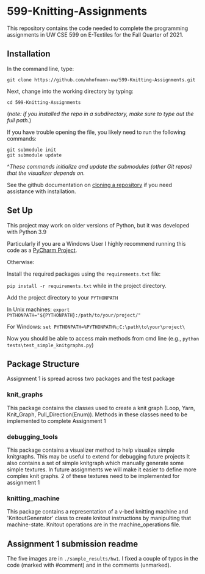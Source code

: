 # 599-Knitting-Assignments
This repository contains the code needed to complete the programming assignments in UW CSE 599 on E-Textiles for the Fall Quarter of 2021.


## Installation
In the command line, type:
```console
git clone https://github.com/mhofmann-uw/599-Knitting-Assignments.git
```
Next, change into the working directory by typing:
```console
cd 599-Knitting-Assignments
```
(*note: if you installed the repo in a subdirectory, make sure to type out the full path.*)

If you have trouble opening the file, you likely need to run the following commands:
```console
git submodule init
git submodule update
```
^*These commands initialize and update the submodules (other Git repos) that the visualizer depends on.*

See the github documentation on [cloning a repository](https://docs.github.com/en/free-pro-team@latest/github/creating-cloning-and-archiving-repositories/cloning-a-repository) if you need assistance with installation.



## Set Up

This project may work on older versions of Python, but it was developed with Python 3.9

Particularly if you are a Windows User I highly recommend running this code as a [PyCharm Project](https://www.jetbrains.com/help/pycharm/importing-project-from-existing-source-code.html).

Otherwise:

Install the required packages using the `requirements.txt` file:

`pip install -r requirements.txt` while in the project directory.

Add the project directory to your `PYTHONPATH`

In Unix machines: `export PYTHONPATH="${PYTHONPATH}:/path/to/your/project/"`

For Windows: `set PYTHONPATH=%PYTHONPATH%;C:\path\to\your\project\`

Now you should be able to access main methods from cmd line (e.g., `python tests\test_simple_knitgraphs.py`)



## Package Structure
Assignment 1 is spread across two packages and the test package

### knit_graphs
This package contains the classes used to create a knit graph (Loop, Yarn, Knit_Graph, Pull_Direction(Enum)). Methods in these classes need to be implemented to complete Assignment 1

### debugging_tools
This package contains a visualizer method to help visualize simple knitgraphs. This may be useful to extend for debugging future projects
It also contains a set of simple knitgraph which manually generate some simple textures. In future assignments we will make it easier to define more complex knit graphs. 2 of these textures need to be implemented for assignment 1

### knitting_machine
This package contains a representation of a v-bed knitting machine and 'KnitoutGenerator' class to create knitout 
instructions by manipulting that machine-state. Knitout operations are in the machine_operations file.

## Assignment 1 submission readme
The five images are in `./sample_results/hw1`. I fixed a couple of typos in the code (marked with #comment) and in the comments (unmarked).
